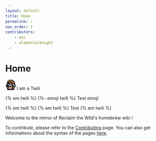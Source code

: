 ```yaml
---
layout: default
title: Home
permalink: /
nav_order: 1
contributors:
    - mei
    - elementalknight
---
```


# Home

![twili_icon](assets/images/emoji/twili.png) I am a Twili

{% em twili %} {%- emoji twili %} Test emoji

{% em twili %} {% em twili %} Test {% em twili %}

Welcome to the mirror of Reclaim the Wild's homebrew wiki !

To contribute, please refer to the [Contributing](contributing) page. You can also get informations about the syntax of the pages [here](syntax_templates).